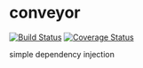 # conveyor
[![Build Status](https://travis-ci.org/neoblackcap/conveyor.svg?branch=master)](https://travis-ci.org/neoblackcap/conveyor)
[![Coverage Status](https://coveralls.io/repos/github/neoblackcap/conveyor/badge.svg?branch=master)](https://coveralls.io/github/neoblackcap/conveyor?branch=master)

simple dependency injection

